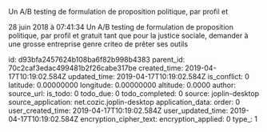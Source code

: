 Un A/B testing de formulation de proposition politique, par profil et

28 juin 2018 à 07:41:34
Un A/B testing de formulation de proposition politique, par profil et
gratuit tant que pour la justice sociale, demander à une grosse
entreprise genre criteo de prêter ses outils


id: d93bfa2457624b108ba6f82b998b4383
parent_id: 70c2caf3edac499481b2f26cabe317be
created_time: 2019-04-17T10:19:02.584Z
updated_time: 2019-04-17T10:19:02.584Z
is_conflict: 0
latitude: 0.00000000
longitude: 0.00000000
altitude: 0.0000
author: 
source_url: 
is_todo: 0
todo_due: 0
todo_completed: 0
source: joplin-desktop
source_application: net.cozic.joplin-desktop
application_data: 
order: 0
user_created_time: 2019-04-17T10:19:02.584Z
user_updated_time: 2019-04-17T10:19:02.584Z
encryption_cipher_text: 
encryption_applied: 0
type_: 1